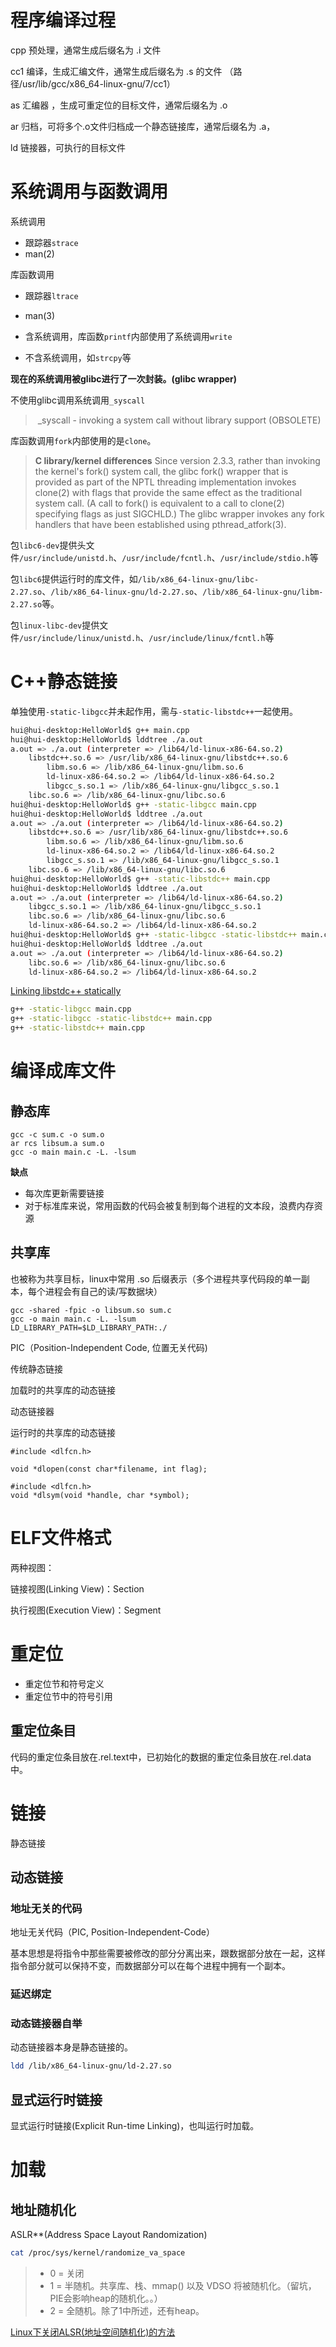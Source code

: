 # 程序编译过程

cpp 预处理，通常生成后缀名为 .i 文件

cc1 编译，生成汇编文件，通常生成后缀名为 .s 的文件 （路径/usr/lib/gcc/x86_64-linux-gnu/7/cc1）

as 汇编器 ，生成可重定位的目标文件，通常后缀名为 .o 

ar 归档，可将多个.o文件归档成一个静态链接库，通常后缀名为 .a，

ld 链接器，可执行的目标文件

# 系统调用与函数调用

系统调用

- 跟踪器`strace`
- man(2)

库函数调用

- 跟踪器`ltrace`
- man(3)

- 含系统调用，库函数`printf`内部使用了系统调用`write`
- 不含系统调用，如`strcpy`等

**现在的系统调用被glibc进行了一次封装。(glibc wrapper)**

不使用glibc调用系统调用`_syscall`

> ​	 _syscall - invoking a system call without library support (OBSOLETE)

库函数调用`fork`内部使用的是`clone`。

> **C library/kernel differences**
>        Since  version  2.3.3, rather than invoking the kernel's fork() system call, the glibc fork() wrapper that is provided as part of the NPTL threading implementation invokes clone(2) with flags that provide the same effect as the traditional system call.  (A call to fork() is equivalent to a call  to  clone(2)
> specifying flags as just SIGCHLD.)  The glibc wrapper invokes any fork handlers that have been established using pthread_atfork(3).



包`libc6-dev`提供头文件`/usr/include/unistd.h`、`/usr/include/fcntl.h`、`/usr/include/stdio.h`等

包`libc6`提供运行时的库文件，如`/lib/x86_64-linux-gnu/libc-2.27.so`、`/lib/x86_64-linux-gnu/ld-2.27.so`、`/lib/x86_64-linux-gnu/libm-2.27.so`等。

包`linux-libc-dev`提供文件`/usr/include/linux/unistd.h`、`/usr/include/linux/fcntl.h`等

# C++静态链接

单独使用`-static-libgcc`并未起作用，需与`-static-libstdc++`一起使用。

```bash
hui@hui-desktop:HelloWorld$ g++ main.cpp
hui@hui-desktop:HelloWorld$ lddtree ./a.out
a.out => ./a.out (interpreter => /lib64/ld-linux-x86-64.so.2)
    libstdc++.so.6 => /usr/lib/x86_64-linux-gnu/libstdc++.so.6
        libm.so.6 => /lib/x86_64-linux-gnu/libm.so.6
        ld-linux-x86-64.so.2 => /lib64/ld-linux-x86-64.so.2
        libgcc_s.so.1 => /lib/x86_64-linux-gnu/libgcc_s.so.1
    libc.so.6 => /lib/x86_64-linux-gnu/libc.so.6
hui@hui-desktop:HelloWorld$ g++ -static-libgcc main.cpp
hui@hui-desktop:HelloWorld$ lddtree ./a.out 
a.out => ./a.out (interpreter => /lib64/ld-linux-x86-64.so.2)
    libstdc++.so.6 => /usr/lib/x86_64-linux-gnu/libstdc++.so.6
        libm.so.6 => /lib/x86_64-linux-gnu/libm.so.6
        ld-linux-x86-64.so.2 => /lib64/ld-linux-x86-64.so.2
        libgcc_s.so.1 => /lib/x86_64-linux-gnu/libgcc_s.so.1
    libc.so.6 => /lib/x86_64-linux-gnu/libc.so.6
hui@hui-desktop:HelloWorld$ g++ -static-libstdc++ main.cpp
hui@hui-desktop:HelloWorld$ lddtree ./a.out 
a.out => ./a.out (interpreter => /lib64/ld-linux-x86-64.so.2)
    libgcc_s.so.1 => /lib/x86_64-linux-gnu/libgcc_s.so.1
    libc.so.6 => /lib/x86_64-linux-gnu/libc.so.6
    ld-linux-x86-64.so.2 => /lib64/ld-linux-x86-64.so.2
hui@hui-desktop:HelloWorld$ g++ -static-libgcc -static-libstdc++ main.cpp
hui@hui-desktop:HelloWorld$ lddtree ./a.out 
a.out => ./a.out (interpreter => /lib64/ld-linux-x86-64.so.2)
    libc.so.6 => /lib/x86_64-linux-gnu/libc.so.6
    ld-linux-x86-64.so.2 => /lib64/ld-linux-x86-64.so.2
```

[Linking libstdc++ statically](https://blog.csdn.net/huangkangying/article/details/53485516)

```bash
g++ -static-libgcc main.cpp
g++ -static-libgcc -static-libstdc++ main.cpp
g++ -static-libstdc++ main.cpp
```



# 编译成库文件

## 静态库

```
gcc -c sum.c -o sum.o
ar rcs libsum.a sum.o
gcc -o main main.c -L. -lsum
```

**缺点**

- 每次库更新需要链接
- 对于标准库来说，常用函数的代码会被复制到每个进程的文本段，浪费内存资源

## 共享库 

也被称为共享目标，linux中常用 .so 后缀表示（多个进程共享代码段的单一副本，每个进程会有自己的读/写数据块）

```
gcc -shared -fpic -o libsum.so sum.c
gcc -o main main.c -L. -lsum
LD_LIBRARY_PATH=$LD_LIBRARY_PATH:./
```

PIC（Position-Independent Code, 位置无关代码) 

传统静态链接

加载时的共享库的动态链接

动态链接器

运行时的共享库的动态链接

```
#include <dlfcn.h>

void *dlopen(const char*filename, int flag);

#include <dlfcn.h>
void *dlsym(void *handle, char *symbol);
```

# ELF文件格式

两种视图：

链接视图(Linking View)：Section

执行视图(Execution View)：Segment

# 重定位

- 重定位节和符号定义
- 重定位节中的符号引用

## 重定位条目

代码的重定位条目放在.rel.text中，已初始化的数据的重定位条目放在.rel.data中。

# 链接

静态链接

## 动态链接

### 地址无关的代码

地址无关代码（PIC, Position-Independent-Code）

基本思想是将指令中那些需要被修改的部分分离出来，跟数据部分放在一起，这样指令部分就可以保持不变，而数据部分可以在每个进程中拥有一个副本。

### 延迟绑定

### 动态链接器自举

动态链接器本身是静态链接的。

```bash
ldd /lib/x86_64-linux-gnu/ld-2.27.so
```

## 显式运行时链接

显式运行时链接(Explicit Run-time Linking)，也叫运行时加载。



# 加载

## 地址随机化

ASLR**(Address Space Layout Randomization)

```bash
cat /proc/sys/kernel/randomize_va_space
```

> - 0 = 关闭
> - 1 = 半随机。共享库、栈、mmap() 以及 VDSO 将被随机化。（留坑，PIE会影响heap的随机化。。）
> - 2 = 全随机。除了1中所述，还有heap。

[Linux下关闭ALSR(地址空间随机化)的方法](https://blog.csdn.net/counsellor/article/details/81543197)

